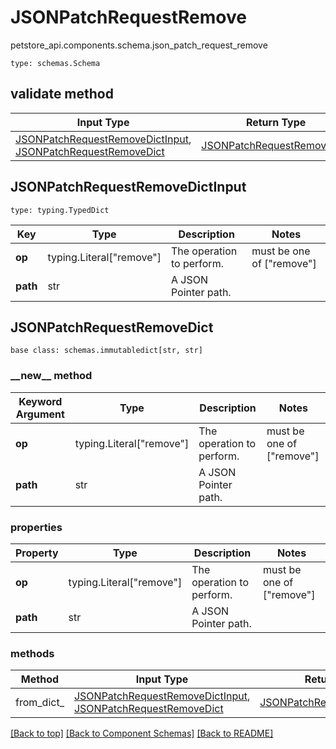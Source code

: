 # JSONPatchRequestRemove
petstore_api.components.schema.json_patch_request_remove
```
type: schemas.Schema
```

## validate method
Input Type | Return Type | Notes
------------ | ------------- | -------------
[JSONPatchRequestRemoveDictInput](#jsonpatchrequestremovedictinput), [JSONPatchRequestRemoveDict](#jsonpatchrequestremovedict) | [JSONPatchRequestRemoveDict](#jsonpatchrequestremovedict) |

## JSONPatchRequestRemoveDictInput
```
type: typing.TypedDict
```
Key | Type |  Description | Notes
------------ | ------------- | ------------- | -------------
**op** | typing.Literal["remove"] | The operation to perform. | must be one of ["remove"]
**path** | str | A JSON Pointer path. |

## JSONPatchRequestRemoveDict
```
base class: schemas.immutabledict[str, str]

```
### &lowbar;&lowbar;new&lowbar;&lowbar; method
Keyword Argument | Type | Description | Notes
---------------- | ---- | ----------- | -----
**op** | typing.Literal["remove"] | The operation to perform. | must be one of ["remove"]
**path** | str | A JSON Pointer path. |

### properties
Property | Type | Description | Notes
-------- | ---- | ----------- | -----
**op** | typing.Literal["remove"] | The operation to perform. | must be one of ["remove"]
**path** | str | A JSON Pointer path. |

### methods
Method | Input Type | Return Type | Notes
------ | ---------- | ----------- | ------
from_dict_ | [JSONPatchRequestRemoveDictInput](#jsonpatchrequestremovedictinput), [JSONPatchRequestRemoveDict](#jsonpatchrequestremovedict) | [JSONPatchRequestRemoveDict](#jsonpatchrequestremovedict) | a constructor

[[Back to top]](#top) [[Back to Component Schemas]](../../../README.md#Component-Schemas) [[Back to README]](../../../README.md)
